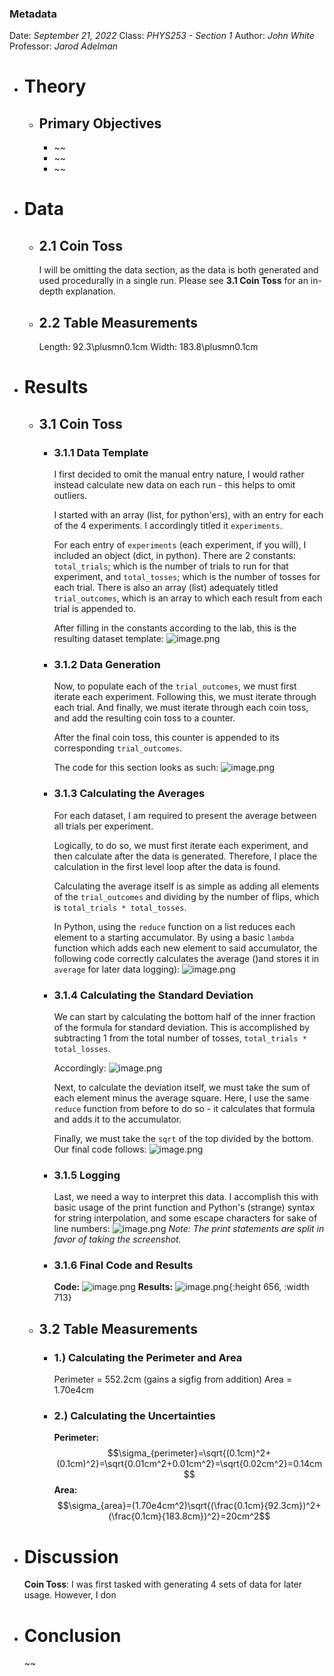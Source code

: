 ### Metadata
Date: *September 21, 2022*
Class: *PHYS253 - Section 1*
Author: *John White*
Professor: *Jarod Adelman*
- # Theory
	- ## Primary Objectives
	  * ~~
	  * ~~
	  * ~~
- # Data
	- ## 2.1 Coin Toss
	  I will be omitting the data section, as the data is both generated and used procedurally in a single run. Please see **3.1 Coin Toss** for an in-depth explanation.
	- ## 2.2 Table Measurements
	  Length: 92.3\plusmn0.1cm
	  Width: 183.8\plusmn0.1cm
- # Results
	- ## 3.1 Coin Toss
		- ### 3.1.1 Data Template
		  I first decided to omit the manual entry nature, I would rather instead calculate new data on each run - this helps to omit outliers.
		  
		  I started with an array (list, for python'ers), with an entry for each of the 4 experiments. I accordingly titled it ``experiments``.
		  
		  For each entry of ``experiments`` (each experiment, if you will), I included an object (dict, in python). There are 2 constants: ``total_trials``; which is the number of trials to run for that experiment, and ``total_tosses``; which is the number of tosses for each trial. There is also an array (list) adequately titled ``trial_outcomes``, which is an array to which each result from each trial is appended to.
		  
		  After filling in the constants according to the lab, this is the resulting dataset template:
		  ![image.png](../assets/image_1695230604670_0.png)
		- ### 3.1.2 Data Generation
		  Now, to populate each of the ``trial_outcomes``, we must first iterate each experiment. Following this, we must iterate through each trial. And finally, we must iterate through each coin toss, and add the resulting coin toss to a counter.
		  
		  After the final coin toss, this counter is appended to its corresponding ``trial_outcomes``.
		  
		  The code for this section looks as such:
		  ![image.png](../assets/image_1695230775911_0.png)
		- ### 3.1.3 Calculating the Averages
		  For each dataset, I am required to present the average between all trials per experiment.
		  
		  Logically, to do so, we must first iterate each experiment, and then calculate after the data is generated. Therefore, I place the calculation in the first level loop after the data is found.
		  
		  Calculating the average itself is as simple as adding all elements of the ``trial_outcomes`` and dividing by the number of flips, which is ``total_trials * total_tosses``.
		  
		  In Python, using the ``reduce`` function on a list reduces each element to a starting accumulator. By using a basic ``lambda`` function which adds each new element to said accumulator, the following code correctly calculates the average ()and stores it in ``average`` for later data logging):
		  ![image.png](../assets/image_1695231114076_0.png)
		- ### 3.1.4 Calculating the Standard Deviation
		  We can start by calculating the bottom half of the inner fraction of the formula for standard deviation. This is accomplished by subtracting 1 from the total number of tosses, ``total_trials * total_losses``.
		  
		  Accordingly: 
		  ![image.png](../assets/image_1695231227676_0.png)
		  
		  Next, to calculate the deviation itself, we must take the sum of each element minus the average square. Here, I use the same ``reduce`` function from before to do so - it calculates that formula and adds it to the accumulator.
		  
		  Finally, we must take the ``sqrt`` of the top divided by the bottom. Our final code follows:
		  ![image.png](../assets/image_1695231357087_0.png)
		- ### 3.1.5 Logging
		  Last, we need a way to interpret this data. I accomplish this with basic usage of the print function and Python's (strange) syntax for string interpolation, and some escape characters for sake of line numbers:
		  ![image.png](../assets/image_1695231434298_0.png)
		  *Note: The print statements are split in favor of taking the screenshot.*
		- ### 3.1.6 Final Code and Results
		  **Code:**
		  ![image.png](../assets/image_1695231733222_0.png) 
		  **Results:**
		  ![image.png](../assets/image_1695230188595_0.png){:height 656, :width 713}
	- ## 3.2 Table Measurements
		- ### 1.) Calculating the Perimeter and Area
		  Perimeter = 552.2cm (gains a sigfig from addition)
		  Area = 1.70e4cm
		- ### 2.) Calculating the Uncertainties
		  **Perimeter:** 
		  $$\sigma_{perimeter}=\sqrt{(0.1cm)^2+(0.1cm)^2}=\sqrt{0.01cm^2+0.01cm^2}=\sqrt{0.02cm^2}=0.14cm$$ 
		  **Area:**
		  $$\sigma_{area}=(1.70e4cm^2)\sqrt{(\frac{0.1cm}{92.3cm})^2+(\frac{0.1cm}{183.8cm})^2}=20cm^2$$
- # Discussion
  **Coin Toss**:
  I was first tasked with generating 4 sets of data for later usage. However, I don
- # Conclusion
  ~~